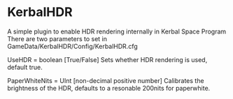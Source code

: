 # KerbalHDR
A simple plugin to enable HDR rendering internally in Kerbal Space Program
There are two parameters to set in GameData/KerbalHDR/Config/KerbalHDR.cfg

UseHDR = boolean [True/False]
Sets whether HDR rendering is used, default true.

PaperWhiteNits = UInt [non-decimal positive number]
Calibrates the brightness of the HDR, defaults to a resonable 200nits for paperwhite.
